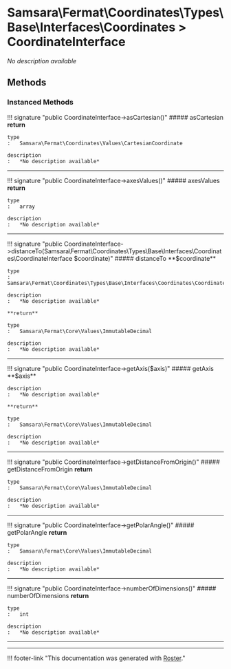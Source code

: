 # Samsara\Fermat\Coordinates\Types\Base\Interfaces\Coordinates > CoordinateInterface

*No description available*


## Methods


### Instanced Methods

!!! signature "public CoordinateInterface->asCartesian()"
    ##### asCartesian
    **return**

    type
    :   Samsara\Fermat\Coordinates\Values\CartesianCoordinate

    description
    :   *No description available*
    
---

!!! signature "public CoordinateInterface->axesValues()"
    ##### axesValues
    **return**

    type
    :   array

    description
    :   *No description available*
    
---

!!! signature "public CoordinateInterface->distanceTo(Samsara\Fermat\Coordinates\Types\Base\Interfaces\Coordinates\CoordinateInterface $coordinate)"
    ##### distanceTo
    **$coordinate**

    type
    :   Samsara\Fermat\Coordinates\Types\Base\Interfaces\Coordinates\CoordinateInterface

    description
    :   *No description available*

    **return**

    type
    :   Samsara\Fermat\Core\Values\ImmutableDecimal

    description
    :   *No description available*
    
---

!!! signature "public CoordinateInterface->getAxis($axis)"
    ##### getAxis
    **$axis**

    description
    :   *No description available*

    **return**

    type
    :   Samsara\Fermat\Core\Values\ImmutableDecimal

    description
    :   *No description available*
    
---

!!! signature "public CoordinateInterface->getDistanceFromOrigin()"
    ##### getDistanceFromOrigin
    **return**

    type
    :   Samsara\Fermat\Core\Values\ImmutableDecimal

    description
    :   *No description available*
    
---

!!! signature "public CoordinateInterface->getPolarAngle()"
    ##### getPolarAngle
    **return**

    type
    :   Samsara\Fermat\Core\Values\ImmutableDecimal

    description
    :   *No description available*
    
---

!!! signature "public CoordinateInterface->numberOfDimensions()"
    ##### numberOfDimensions
    **return**

    type
    :   int

    description
    :   *No description available*
    
---




---
!!! footer-link "This documentation was generated with [Roster](https://jordanrl.github.io/Roster/)."